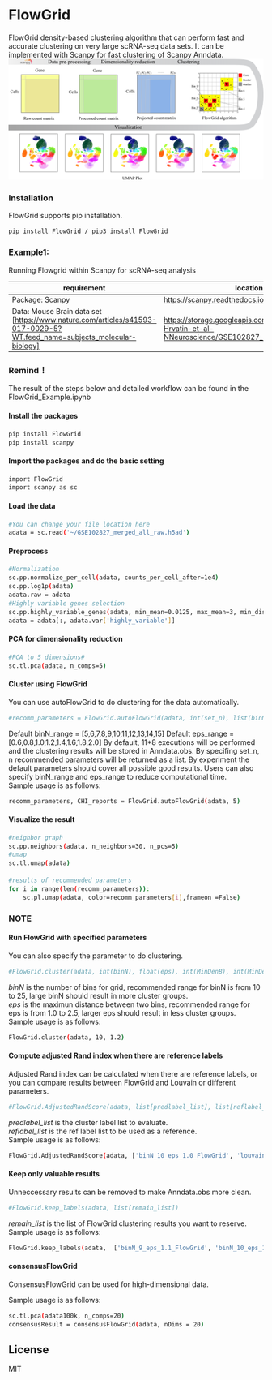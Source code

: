 # FlowGrid

FlowGrid density-based clustering algorithm that can perform fast and accurate clustering on very large scRNA-seq data sets. It can be implemented with Scanpy for fast clustering of Scanpy Anndata.
![](https://github.com/holab-hku/FlowGrid/blob/master/image/workflow.png)
### Installation
FlowGrid supports pip installation.
```sh
pip install FlowGrid / pip3 install FlowGrid
```

### Example1:
Running Flowgrid within Scanpy for scRNA-seq analysis


| requirement | location |
| ------ | ------ |
| Package: Scanpy | https://scanpy.readthedocs.io/en/stable/ |
| Data: Mouse Brain data set [https://www.nature.com/articles/s41593-017-0029-5?WT.feed_name=subjects_molecular-biology] |https://storage.googleapis.com/h5ad/2017-12-Hrvatin-et-al-NNeuroscience/GSE102827_merged_all_raw.h5ad

### Remind！
The result of the steps below and detailed workflow can be found in the FlowGrid_Example.ipynb

#### Install the packages
```sh
pip install FlowGrid
pip install scanpy
```
#### Import the packages and do the basic setting
```sh
import FlowGrid
import scanpy as sc
```
#### Load the data

```sh
#You can change your file location here
adata = sc.read('~/GSE102827_merged_all_raw.h5ad')
```
#### Preprocess
```sh
#Normalization
sc.pp.normalize_per_cell(adata, counts_per_cell_after=1e4)
sc.pp.log1p(adata)
adata.raw = adata
#Highly variable genes selection
sc.pp.highly_variable_genes(adata, min_mean=0.0125, max_mean=3, min_disp=0.5)
adata = adata[:, adata.var['highly_variable']]
```
#### PCA for dimensionality reduction
```sh
#PCA to 5 dimensions#
sc.tl.pca(adata, n_comps=5)
```
#### Cluster using FlowGrid
You can use autoFlowGrid to do clustering for the data automatically.
```sh
#recomm_parameters = FlowGrid.autoFlowGrid(adata, int(set_n), list(binN_range), list(eps_range), list(MinDenB_range), list(MinDenC_range))
```
Default binN_range = [5,6,7,8,9,10,11,12,13,14,15] 
Default eps_range = [0.6,0.8,1.0,1.2,1.4,1.6,1.8,2.0]
By default, 11*8 executions will be performed and the clustering results will be stored in Anndata.obs. By specifing set_n, n recommended parameters will be returned as a list. By experiment the default parameters should cover all possible good results. Users can also specify binN_range and eps_range to reduce computational time.  
Sample usage is as follows:

```sh
recomm_parameters, CHI_reports = FlowGrid.autoFlowGrid(adata, 5)
```
#### Visualize the result
```sh
#neighbor graph
sc.pp.neighbors(adata, n_neighbors=30, n_pcs=5)
#umap
sc.tl.umap(adata)

#results of recommended parameters
for i in range(len(recomm_parameters)):
    sc.pl.umap(adata, color=recomm_parameters[i],frameon =False)
```
### NOTE
#### Run FlowGrid with specified parameters
You can also specify the parameter to do clustering. 
```sh
#FlowGrid.cluster(adata, int(binN), float(eps), int(MinDenB), int(MinDenC))
```
*binN* is the number of bins for grid, recommended range for binN is from 10 to 25, large binN should result in more cluster groups.  
*eps* is the maximun distance between two bins, recommended range for eps is from 1.0 to 2.5, larger eps should result in less cluster groups.  
Sample usage is as follows:
```sh
FlowGrid.cluster(adata, 10, 1.2)
```
#### Compute adjusted Rand index when there are reference labels
Adjusted Rand index can be calculated when there are reference labels, or you can compare results between FlowGrid and Louvain or different parameters.
```sh
#FlowGrid.AdjustedRandScore(adata, list[predlabel_list], list[reflabel_list])
```
*predlabel_list* is the cluster label list to evaluate.  
*reflabel_list* is the ref label list to be used as a reference.  
Sample usage is as follows:
```sh
FlowGrid.AdjustedRandScore(adata, ['binN_10_eps_1.0_FlowGrid', 'louvain'], ['maintype', 'celltype'])
```
#### Keep only valuable results
Unneccessary results can be removed to make Anndata.obs more clean.
```sh
#FlowGrid.keep_labels(adata, list[remain_list])
```
*remain_list* is the list of FlowGrid clustering results you want to reserve.  
Sample usage is as follows:
```sh
FlowGrid.keep_labels(adata,  ['binN_9_eps_1.1_FlowGrid', 'binN_10_eps_1.0_FlowGrid'])
```


#### consensusFlowGrid
ConsensusFlowGrid can be used for high-dimensional data. 

Sample usage is as follows:
```sh
sc.tl.pca(adata100k, n_comps=20)
consensusResult = consensusFlowGrid(adata, nDims = 20)

```


License
----

MIT

